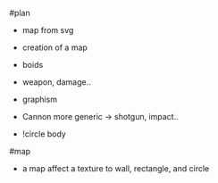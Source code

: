 #plan

* map from svg

* creation of a map

* boids

* weapon, damage..

* graphism

* Cannon more generic ->  shotgun, impact..

* !circle body

#map

* a map affect a texture to wall, rectangle, and circle

